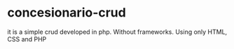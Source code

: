 # concesionario-crud
 it is  a simple crud developed in php. Without frameworks. Using only HTML, CSS and PHP
